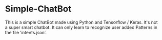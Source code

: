 # Simple-ChatBot

This is a simple ChatBot made using Python and Tensorflow / Keras.
It's not a super smart chatbot. It can only learn to recognize user added Patterns in the file 'intents.json'.
